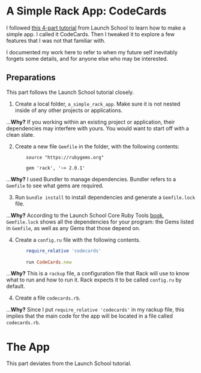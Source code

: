 # A Simple Rack App: CodeCards

I followed [this 4-part tutorial](https://launchschool.com/blog/growing-your-own-web-framework-with-rack-part-1) from Launch School to learn how to make a simple app. I called it CodeCards. Then I tweaked it to explore a few features that I was not that familiar with.

I documented my work here to refer to when my future self inevitably forgets some details, and for anyone else who may be interested.

## Preparations 
This part follows the Launch School tutorial closely.

1. Create a local folder, `a_simple_rack_app`. Make sure it is not nested inside of any other projects or applications.

...**Why?** If you working within an existing project or application, their dependencies may interfere with yours. You would want to start off with a clean slate.

2. Create a new file `Gemfile` in the folder, with the following contents:
   ```
       source "https://rubygems.org"
       
       gem 'rack', '~> 2.0.1'
   ```
...**Why?** I used Bundler to manage dependencies. Bundler refers to a `Gemfile` to see what gems are required. 


3. Run `bundle install` to install dependencies and generate a `Gemfile.lock` file.

...**Why?** According to the Launch School Core Ruby Tools [book](https://launchschool.com/books/core_ruby_tools/read/bundler#gemfile), `Gemfile.lock` shows all the dependencies for your program: the Gems listed in `Gemfile`, as well as any Gems that those depend on. 

4. Create a `config.ru` file with the following contents.
   ```ruby
       require_relative 'codecards'
       
       run CodeCards.new
   ```

...**Why?** This is a `rackup` file, a configuration file that Rack will use to know what to run and how to run it. Rack expects it to be called `config.ru` by default.


4. Create a file `codecards.rb`.

...**Why?** Since I put `require_relative 'codecards'` in my rackup file, this implies that the main code for the app will be located in a file called `codecards.rb`.

# The App 
This part deviates from the Launch School tutorial.


